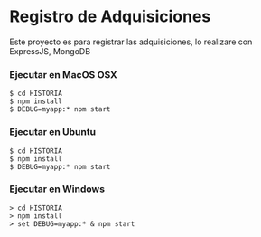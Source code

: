 # Registro de Adquisiciones
Este proyecto es para registrar las adquisiciones, lo realizare con ExpressJS, MongoDB

### Ejecutar en MacOS OSX
```
$ cd HISTORIA
$ npm install
$ DEBUG=myapp:* npm start
```

### Ejecutar en Ubuntu
```
$ cd HISTORIA
$ npm install
$ DEBUG=myapp:* npm start
```

### Ejecutar en Windows
```
> cd HISTORIA
> npm install
> set DEBUG=myapp:* & npm start
```
